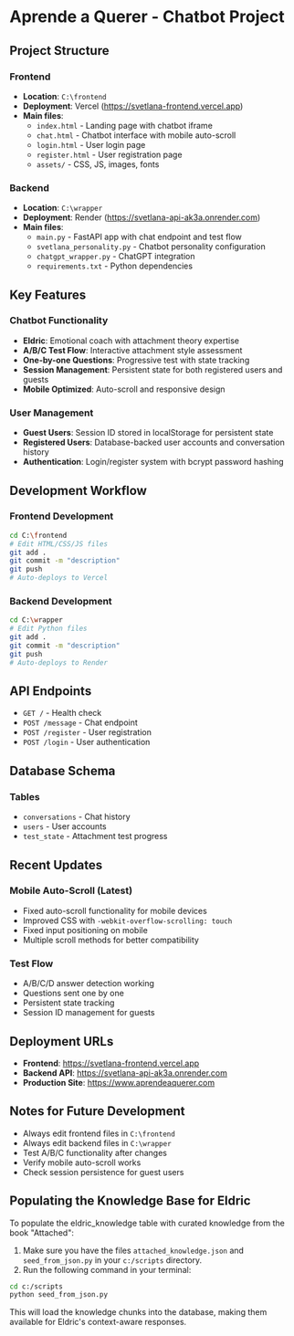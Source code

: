 # Aprende a Querer - Chatbot Project

## Project Structure

### Frontend
- **Location**: `C:\frontend`
- **Deployment**: Vercel (https://svetlana-frontend.vercel.app)
- **Main files**:
  - `index.html` - Landing page with chatbot iframe
  - `chat.html` - Chatbot interface with mobile auto-scroll
  - `login.html` - User login page
  - `register.html` - User registration page
  - `assets/` - CSS, JS, images, fonts

### Backend
- **Location**: `C:\wrapper`
- **Deployment**: Render (https://svetlana-api-ak3a.onrender.com)
- **Main files**:
  - `main.py` - FastAPI app with chat endpoint and test flow
  - `svetlana_personality.py` - Chatbot personality configuration
  - `chatgpt_wrapper.py` - ChatGPT integration
  - `requirements.txt` - Python dependencies

## Key Features

### Chatbot Functionality
- **Eldric**: Emotional coach with attachment theory expertise
- **A/B/C Test Flow**: Interactive attachment style assessment
- **One-by-one Questions**: Progressive test with state tracking
- **Session Management**: Persistent state for both registered users and guests
- **Mobile Optimized**: Auto-scroll and responsive design

### User Management
- **Guest Users**: Session ID stored in localStorage for persistent state
- **Registered Users**: Database-backed user accounts and conversation history
- **Authentication**: Login/register system with bcrypt password hashing

## Development Workflow

### Frontend Development
```bash
cd C:\frontend
# Edit HTML/CSS/JS files
git add .
git commit -m "description"
git push
# Auto-deploys to Vercel
```

### Backend Development
```bash
cd C:\wrapper
# Edit Python files
git add .
git commit -m "description"
git push
# Auto-deploys to Render
```

## API Endpoints

- `GET /` - Health check
- `POST /message` - Chat endpoint
- `POST /register` - User registration
- `POST /login` - User authentication

## Database Schema

### Tables
- `conversations` - Chat history
- `users` - User accounts
- `test_state` - Attachment test progress

## Recent Updates

### Mobile Auto-Scroll (Latest)
- Fixed auto-scroll functionality for mobile devices
- Improved CSS with `-webkit-overflow-scrolling: touch`
- Fixed input positioning on mobile
- Multiple scroll methods for better compatibility

### Test Flow
- A/B/C/D answer detection working
- Questions sent one by one
- Persistent state tracking
- Session ID management for guests

## Deployment URLs

- **Frontend**: https://svetlana-frontend.vercel.app
- **Backend API**: https://svetlana-api-ak3a.onrender.com
- **Production Site**: https://www.aprendeaquerer.com

## Notes for Future Development

- Always edit frontend files in `C:\frontend`
- Always edit backend files in `C:\wrapper`
- Test A/B/C functionality after changes
- Verify mobile auto-scroll works
- Check session persistence for guest users

## Populating the Knowledge Base for Eldric

To populate the eldric_knowledge table with curated knowledge from the book "Attached":

1. Make sure you have the files `attached_knowledge.json` and `seed_from_json.py` in your `c:/scripts` directory.
2. Run the following command in your terminal:

```bash
cd c:/scripts
python seed_from_json.py
```

This will load the knowledge chunks into the database, making them available for Eldric's context-aware responses. 